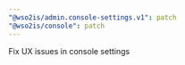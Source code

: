 ```yaml
---
"@wso2is/admin.console-settings.v1": patch
"@wso2is/console": patch
---
```


Fix UX issues in console settings
